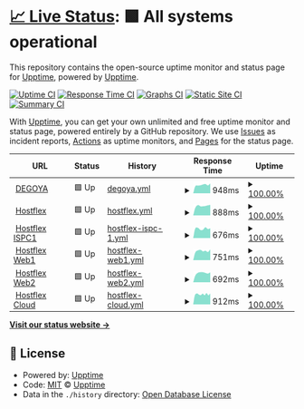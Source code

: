 # [📈 Live Status](https://demo.upptime.js.org): <!--live status--> **🟩 All systems operational**

This repository contains the open-source uptime monitor and status page for [Upptime](https://upptime.js.org), powered by [Upptime](https://github.com/upptime/upptime).

[![Uptime CI](https://github.com/koj-co/upptime/workflows/Uptime%20CI/badge.svg)](https://github.com/koj-co/upptime/actions?query=workflow%3A%22Uptime+CI%22)
[![Response Time CI](https://github.com/koj-co/upptime/workflows/Response%20Time%20CI/badge.svg)](https://github.com/koj-co/upptime/actions?query=workflow%3A%22Response+Time+CI%22)
[![Graphs CI](https://github.com/koj-co/upptime/workflows/Graphs%20CI/badge.svg)](https://github.com/koj-co/upptime/actions?query=workflow%3A%22Graphs+CI%22)
[![Static Site CI](https://github.com/koj-co/upptime/workflows/Static%20Site%20CI/badge.svg)](https://github.com/koj-co/upptime/actions?query=workflow%3A%22Static+Site+CI%22)
[![Summary CI](https://github.com/koj-co/upptime/workflows/Summary%20CI/badge.svg)](https://github.com/koj-co/upptime/actions?query=workflow%3A%22Summary+CI%22)

With [Upptime](https://upptime.js.org), you can get your own unlimited and free uptime monitor and status page, powered entirely by a GitHub repository. We use [Issues](https://github.com/upptime/upptime/issues) as incident reports, [Actions](https://github.com/upptime/upptime/actions) as uptime monitors, and [Pages](https://demo.upptime.js.org) for the status page.

<!--start: status pages-->
<!-- This summary is generated by Upptime (https://github.com/upptime/upptime) -->
<!-- Do not edit this manually, your changes will be overwritten -->
<!-- prettier-ignore -->
| URL | Status | History | Response Time | Uptime |
| --- | ------ | ------- | ------------- | ------ |
| <img alt="" src="https://favicons.githubusercontent.com/degoya.digital" height="13"> [DEGOYA](https://degoya.digital) | 🟩 Up | [degoya.yml](https://github.com/degoya/Upptime/commits/HEAD/history/degoya.yml) | <details><summary><img alt="Response time graph" src="./graphs/degoya/response-time-week.png" height="20"> 948ms</summary><br><a href="https://degoya.upptime.js.org/history/degoya"><img alt="Response time 1024" src="https://img.shields.io/endpoint?url=https%3A%2F%2Fraw.githubusercontent.com%2Fdegoya%2FUpptime%2FHEAD%2Fapi%2Fdegoya%2Fresponse-time.json"></a><br><a href="https://degoya.upptime.js.org/history/degoya"><img alt="24-hour response time 1283" src="https://img.shields.io/endpoint?url=https%3A%2F%2Fraw.githubusercontent.com%2Fdegoya%2FUpptime%2FHEAD%2Fapi%2Fdegoya%2Fresponse-time-day.json"></a><br><a href="https://degoya.upptime.js.org/history/degoya"><img alt="7-day response time 948" src="https://img.shields.io/endpoint?url=https%3A%2F%2Fraw.githubusercontent.com%2Fdegoya%2FUpptime%2FHEAD%2Fapi%2Fdegoya%2Fresponse-time-week.json"></a><br><a href="https://degoya.upptime.js.org/history/degoya"><img alt="30-day response time 1035" src="https://img.shields.io/endpoint?url=https%3A%2F%2Fraw.githubusercontent.com%2Fdegoya%2FUpptime%2FHEAD%2Fapi%2Fdegoya%2Fresponse-time-month.json"></a><br><a href="https://degoya.upptime.js.org/history/degoya"><img alt="1-year response time 1024" src="https://img.shields.io/endpoint?url=https%3A%2F%2Fraw.githubusercontent.com%2Fdegoya%2FUpptime%2FHEAD%2Fapi%2Fdegoya%2Fresponse-time-year.json"></a></details> | <details><summary><a href="https://degoya.upptime.js.org/history/degoya">100.00%</a></summary><a href="https://degoya.upptime.js.org/history/degoya"><img alt="All-time uptime 99.93%" src="https://img.shields.io/endpoint?url=https%3A%2F%2Fraw.githubusercontent.com%2Fdegoya%2FUpptime%2FHEAD%2Fapi%2Fdegoya%2Fuptime.json"></a><br><a href="https://degoya.upptime.js.org/history/degoya"><img alt="24-hour uptime 100.00%" src="https://img.shields.io/endpoint?url=https%3A%2F%2Fraw.githubusercontent.com%2Fdegoya%2FUpptime%2FHEAD%2Fapi%2Fdegoya%2Fuptime-day.json"></a><br><a href="https://degoya.upptime.js.org/history/degoya"><img alt="7-day uptime 100.00%" src="https://img.shields.io/endpoint?url=https%3A%2F%2Fraw.githubusercontent.com%2Fdegoya%2FUpptime%2FHEAD%2Fapi%2Fdegoya%2Fuptime-week.json"></a><br><a href="https://degoya.upptime.js.org/history/degoya"><img alt="30-day uptime 100.00%" src="https://img.shields.io/endpoint?url=https%3A%2F%2Fraw.githubusercontent.com%2Fdegoya%2FUpptime%2FHEAD%2Fapi%2Fdegoya%2Fuptime-month.json"></a><br><a href="https://degoya.upptime.js.org/history/degoya"><img alt="1-year uptime 99.93%" src="https://img.shields.io/endpoint?url=https%3A%2F%2Fraw.githubusercontent.com%2Fdegoya%2FUpptime%2FHEAD%2Fapi%2Fdegoya%2Fuptime-year.json"></a></details>
| <img alt="" src="https://favicons.githubusercontent.com/hostflex.de" height="13"> [Hostflex](https://hostflex.de) | 🟩 Up | [hostflex.yml](https://github.com/degoya/Upptime/commits/HEAD/history/hostflex.yml) | <details><summary><img alt="Response time graph" src="./graphs/hostflex/response-time-week.png" height="20"> 888ms</summary><br><a href="https://degoya.upptime.js.org/history/hostflex"><img alt="Response time 895" src="https://img.shields.io/endpoint?url=https%3A%2F%2Fraw.githubusercontent.com%2Fdegoya%2FUpptime%2FHEAD%2Fapi%2Fhostflex%2Fresponse-time.json"></a><br><a href="https://degoya.upptime.js.org/history/hostflex"><img alt="24-hour response time 1133" src="https://img.shields.io/endpoint?url=https%3A%2F%2Fraw.githubusercontent.com%2Fdegoya%2FUpptime%2FHEAD%2Fapi%2Fhostflex%2Fresponse-time-day.json"></a><br><a href="https://degoya.upptime.js.org/history/hostflex"><img alt="7-day response time 888" src="https://img.shields.io/endpoint?url=https%3A%2F%2Fraw.githubusercontent.com%2Fdegoya%2FUpptime%2FHEAD%2Fapi%2Fhostflex%2Fresponse-time-week.json"></a><br><a href="https://degoya.upptime.js.org/history/hostflex"><img alt="30-day response time 931" src="https://img.shields.io/endpoint?url=https%3A%2F%2Fraw.githubusercontent.com%2Fdegoya%2FUpptime%2FHEAD%2Fapi%2Fhostflex%2Fresponse-time-month.json"></a><br><a href="https://degoya.upptime.js.org/history/hostflex"><img alt="1-year response time 895" src="https://img.shields.io/endpoint?url=https%3A%2F%2Fraw.githubusercontent.com%2Fdegoya%2FUpptime%2FHEAD%2Fapi%2Fhostflex%2Fresponse-time-year.json"></a></details> | <details><summary><a href="https://degoya.upptime.js.org/history/hostflex">100.00%</a></summary><a href="https://degoya.upptime.js.org/history/hostflex"><img alt="All-time uptime 100.00%" src="https://img.shields.io/endpoint?url=https%3A%2F%2Fraw.githubusercontent.com%2Fdegoya%2FUpptime%2FHEAD%2Fapi%2Fhostflex%2Fuptime.json"></a><br><a href="https://degoya.upptime.js.org/history/hostflex"><img alt="24-hour uptime 100.00%" src="https://img.shields.io/endpoint?url=https%3A%2F%2Fraw.githubusercontent.com%2Fdegoya%2FUpptime%2FHEAD%2Fapi%2Fhostflex%2Fuptime-day.json"></a><br><a href="https://degoya.upptime.js.org/history/hostflex"><img alt="7-day uptime 100.00%" src="https://img.shields.io/endpoint?url=https%3A%2F%2Fraw.githubusercontent.com%2Fdegoya%2FUpptime%2FHEAD%2Fapi%2Fhostflex%2Fuptime-week.json"></a><br><a href="https://degoya.upptime.js.org/history/hostflex"><img alt="30-day uptime 100.00%" src="https://img.shields.io/endpoint?url=https%3A%2F%2Fraw.githubusercontent.com%2Fdegoya%2FUpptime%2FHEAD%2Fapi%2Fhostflex%2Fuptime-month.json"></a><br><a href="https://degoya.upptime.js.org/history/hostflex"><img alt="1-year uptime 100.00%" src="https://img.shields.io/endpoint?url=https%3A%2F%2Fraw.githubusercontent.com%2Fdegoya%2FUpptime%2FHEAD%2Fapi%2Fhostflex%2Fuptime-year.json"></a></details>
| <img alt="" src="https://favicons.githubusercontent.com/ispc1.hostflex.de" height="13"> [Hostflex ISPC1](https://ispc1.hostflex.de) | 🟩 Up | [hostflex-ispc-1.yml](https://github.com/degoya/Upptime/commits/HEAD/history/hostflex-ispc-1.yml) | <details><summary><img alt="Response time graph" src="./graphs/hostflex-ispc-1/response-time-week.png" height="20"> 676ms</summary><br><a href="https://degoya.upptime.js.org/history/hostflex-ispc-1"><img alt="Response time 731" src="https://img.shields.io/endpoint?url=https%3A%2F%2Fraw.githubusercontent.com%2Fdegoya%2FUpptime%2FHEAD%2Fapi%2Fhostflex-ispc-1%2Fresponse-time.json"></a><br><a href="https://degoya.upptime.js.org/history/hostflex-ispc-1"><img alt="24-hour response time 842" src="https://img.shields.io/endpoint?url=https%3A%2F%2Fraw.githubusercontent.com%2Fdegoya%2FUpptime%2FHEAD%2Fapi%2Fhostflex-ispc-1%2Fresponse-time-day.json"></a><br><a href="https://degoya.upptime.js.org/history/hostflex-ispc-1"><img alt="7-day response time 676" src="https://img.shields.io/endpoint?url=https%3A%2F%2Fraw.githubusercontent.com%2Fdegoya%2FUpptime%2FHEAD%2Fapi%2Fhostflex-ispc-1%2Fresponse-time-week.json"></a><br><a href="https://degoya.upptime.js.org/history/hostflex-ispc-1"><img alt="30-day response time 781" src="https://img.shields.io/endpoint?url=https%3A%2F%2Fraw.githubusercontent.com%2Fdegoya%2FUpptime%2FHEAD%2Fapi%2Fhostflex-ispc-1%2Fresponse-time-month.json"></a><br><a href="https://degoya.upptime.js.org/history/hostflex-ispc-1"><img alt="1-year response time 731" src="https://img.shields.io/endpoint?url=https%3A%2F%2Fraw.githubusercontent.com%2Fdegoya%2FUpptime%2FHEAD%2Fapi%2Fhostflex-ispc-1%2Fresponse-time-year.json"></a></details> | <details><summary><a href="https://degoya.upptime.js.org/history/hostflex-ispc-1">100.00%</a></summary><a href="https://degoya.upptime.js.org/history/hostflex-ispc-1"><img alt="All-time uptime 100.00%" src="https://img.shields.io/endpoint?url=https%3A%2F%2Fraw.githubusercontent.com%2Fdegoya%2FUpptime%2FHEAD%2Fapi%2Fhostflex-ispc-1%2Fuptime.json"></a><br><a href="https://degoya.upptime.js.org/history/hostflex-ispc-1"><img alt="24-hour uptime 100.00%" src="https://img.shields.io/endpoint?url=https%3A%2F%2Fraw.githubusercontent.com%2Fdegoya%2FUpptime%2FHEAD%2Fapi%2Fhostflex-ispc-1%2Fuptime-day.json"></a><br><a href="https://degoya.upptime.js.org/history/hostflex-ispc-1"><img alt="7-day uptime 100.00%" src="https://img.shields.io/endpoint?url=https%3A%2F%2Fraw.githubusercontent.com%2Fdegoya%2FUpptime%2FHEAD%2Fapi%2Fhostflex-ispc-1%2Fuptime-week.json"></a><br><a href="https://degoya.upptime.js.org/history/hostflex-ispc-1"><img alt="30-day uptime 100.00%" src="https://img.shields.io/endpoint?url=https%3A%2F%2Fraw.githubusercontent.com%2Fdegoya%2FUpptime%2FHEAD%2Fapi%2Fhostflex-ispc-1%2Fuptime-month.json"></a><br><a href="https://degoya.upptime.js.org/history/hostflex-ispc-1"><img alt="1-year uptime 100.00%" src="https://img.shields.io/endpoint?url=https%3A%2F%2Fraw.githubusercontent.com%2Fdegoya%2FUpptime%2FHEAD%2Fapi%2Fhostflex-ispc-1%2Fuptime-year.json"></a></details>
| <img alt="" src="https://favicons.githubusercontent.com/web1.hostflex.de" height="13"> [Hostflex Web1](https://web1.hostflex.de) | 🟩 Up | [hostflex-web1.yml](https://github.com/degoya/Upptime/commits/HEAD/history/hostflex-web1.yml) | <details><summary><img alt="Response time graph" src="./graphs/hostflex-web1/response-time-week.png" height="20"> 751ms</summary><br><a href="https://degoya.upptime.js.org/history/hostflex-web1"><img alt="Response time 771" src="https://img.shields.io/endpoint?url=https%3A%2F%2Fraw.githubusercontent.com%2Fdegoya%2FUpptime%2FHEAD%2Fapi%2Fhostflex-web1%2Fresponse-time.json"></a><br><a href="https://degoya.upptime.js.org/history/hostflex-web1"><img alt="24-hour response time 1280" src="https://img.shields.io/endpoint?url=https%3A%2F%2Fraw.githubusercontent.com%2Fdegoya%2FUpptime%2FHEAD%2Fapi%2Fhostflex-web1%2Fresponse-time-day.json"></a><br><a href="https://degoya.upptime.js.org/history/hostflex-web1"><img alt="7-day response time 751" src="https://img.shields.io/endpoint?url=https%3A%2F%2Fraw.githubusercontent.com%2Fdegoya%2FUpptime%2FHEAD%2Fapi%2Fhostflex-web1%2Fresponse-time-week.json"></a><br><a href="https://degoya.upptime.js.org/history/hostflex-web1"><img alt="30-day response time 762" src="https://img.shields.io/endpoint?url=https%3A%2F%2Fraw.githubusercontent.com%2Fdegoya%2FUpptime%2FHEAD%2Fapi%2Fhostflex-web1%2Fresponse-time-month.json"></a><br><a href="https://degoya.upptime.js.org/history/hostflex-web1"><img alt="1-year response time 771" src="https://img.shields.io/endpoint?url=https%3A%2F%2Fraw.githubusercontent.com%2Fdegoya%2FUpptime%2FHEAD%2Fapi%2Fhostflex-web1%2Fresponse-time-year.json"></a></details> | <details><summary><a href="https://degoya.upptime.js.org/history/hostflex-web1">100.00%</a></summary><a href="https://degoya.upptime.js.org/history/hostflex-web1"><img alt="All-time uptime 100.00%" src="https://img.shields.io/endpoint?url=https%3A%2F%2Fraw.githubusercontent.com%2Fdegoya%2FUpptime%2FHEAD%2Fapi%2Fhostflex-web1%2Fuptime.json"></a><br><a href="https://degoya.upptime.js.org/history/hostflex-web1"><img alt="24-hour uptime 100.00%" src="https://img.shields.io/endpoint?url=https%3A%2F%2Fraw.githubusercontent.com%2Fdegoya%2FUpptime%2FHEAD%2Fapi%2Fhostflex-web1%2Fuptime-day.json"></a><br><a href="https://degoya.upptime.js.org/history/hostflex-web1"><img alt="7-day uptime 100.00%" src="https://img.shields.io/endpoint?url=https%3A%2F%2Fraw.githubusercontent.com%2Fdegoya%2FUpptime%2FHEAD%2Fapi%2Fhostflex-web1%2Fuptime-week.json"></a><br><a href="https://degoya.upptime.js.org/history/hostflex-web1"><img alt="30-day uptime 100.00%" src="https://img.shields.io/endpoint?url=https%3A%2F%2Fraw.githubusercontent.com%2Fdegoya%2FUpptime%2FHEAD%2Fapi%2Fhostflex-web1%2Fuptime-month.json"></a><br><a href="https://degoya.upptime.js.org/history/hostflex-web1"><img alt="1-year uptime 100.00%" src="https://img.shields.io/endpoint?url=https%3A%2F%2Fraw.githubusercontent.com%2Fdegoya%2FUpptime%2FHEAD%2Fapi%2Fhostflex-web1%2Fuptime-year.json"></a></details>
| <img alt="" src="https://favicons.githubusercontent.com/web2.hostflex.de" height="13"> [Hostflex Web2](https://web2.hostflex.de) | 🟩 Up | [hostflex-web2.yml](https://github.com/degoya/Upptime/commits/HEAD/history/hostflex-web2.yml) | <details><summary><img alt="Response time graph" src="./graphs/hostflex-web2/response-time-week.png" height="20"> 692ms</summary><br><a href="https://degoya.upptime.js.org/history/hostflex-web2"><img alt="Response time 731" src="https://img.shields.io/endpoint?url=https%3A%2F%2Fraw.githubusercontent.com%2Fdegoya%2FUpptime%2FHEAD%2Fapi%2Fhostflex-web2%2Fresponse-time.json"></a><br><a href="https://degoya.upptime.js.org/history/hostflex-web2"><img alt="24-hour response time 836" src="https://img.shields.io/endpoint?url=https%3A%2F%2Fraw.githubusercontent.com%2Fdegoya%2FUpptime%2FHEAD%2Fapi%2Fhostflex-web2%2Fresponse-time-day.json"></a><br><a href="https://degoya.upptime.js.org/history/hostflex-web2"><img alt="7-day response time 692" src="https://img.shields.io/endpoint?url=https%3A%2F%2Fraw.githubusercontent.com%2Fdegoya%2FUpptime%2FHEAD%2Fapi%2Fhostflex-web2%2Fresponse-time-week.json"></a><br><a href="https://degoya.upptime.js.org/history/hostflex-web2"><img alt="30-day response time 754" src="https://img.shields.io/endpoint?url=https%3A%2F%2Fraw.githubusercontent.com%2Fdegoya%2FUpptime%2FHEAD%2Fapi%2Fhostflex-web2%2Fresponse-time-month.json"></a><br><a href="https://degoya.upptime.js.org/history/hostflex-web2"><img alt="1-year response time 731" src="https://img.shields.io/endpoint?url=https%3A%2F%2Fraw.githubusercontent.com%2Fdegoya%2FUpptime%2FHEAD%2Fapi%2Fhostflex-web2%2Fresponse-time-year.json"></a></details> | <details><summary><a href="https://degoya.upptime.js.org/history/hostflex-web2">100.00%</a></summary><a href="https://degoya.upptime.js.org/history/hostflex-web2"><img alt="All-time uptime 100.00%" src="https://img.shields.io/endpoint?url=https%3A%2F%2Fraw.githubusercontent.com%2Fdegoya%2FUpptime%2FHEAD%2Fapi%2Fhostflex-web2%2Fuptime.json"></a><br><a href="https://degoya.upptime.js.org/history/hostflex-web2"><img alt="24-hour uptime 100.00%" src="https://img.shields.io/endpoint?url=https%3A%2F%2Fraw.githubusercontent.com%2Fdegoya%2FUpptime%2FHEAD%2Fapi%2Fhostflex-web2%2Fuptime-day.json"></a><br><a href="https://degoya.upptime.js.org/history/hostflex-web2"><img alt="7-day uptime 100.00%" src="https://img.shields.io/endpoint?url=https%3A%2F%2Fraw.githubusercontent.com%2Fdegoya%2FUpptime%2FHEAD%2Fapi%2Fhostflex-web2%2Fuptime-week.json"></a><br><a href="https://degoya.upptime.js.org/history/hostflex-web2"><img alt="30-day uptime 100.00%" src="https://img.shields.io/endpoint?url=https%3A%2F%2Fraw.githubusercontent.com%2Fdegoya%2FUpptime%2FHEAD%2Fapi%2Fhostflex-web2%2Fuptime-month.json"></a><br><a href="https://degoya.upptime.js.org/history/hostflex-web2"><img alt="1-year uptime 100.00%" src="https://img.shields.io/endpoint?url=https%3A%2F%2Fraw.githubusercontent.com%2Fdegoya%2FUpptime%2FHEAD%2Fapi%2Fhostflex-web2%2Fuptime-year.json"></a></details>
| <img alt="" src="https://favicons.githubusercontent.com/cloud.hostflex.de" height="13"> [Hostflex Cloud](https://cloud.hostflex.de) | 🟩 Up | [hostflex-cloud.yml](https://github.com/degoya/Upptime/commits/HEAD/history/hostflex-cloud.yml) | <details><summary><img alt="Response time graph" src="./graphs/hostflex-cloud/response-time-week.png" height="20"> 912ms</summary><br><a href="https://degoya.upptime.js.org/history/hostflex-cloud"><img alt="Response time 948" src="https://img.shields.io/endpoint?url=https%3A%2F%2Fraw.githubusercontent.com%2Fdegoya%2FUpptime%2FHEAD%2Fapi%2Fhostflex-cloud%2Fresponse-time.json"></a><br><a href="https://degoya.upptime.js.org/history/hostflex-cloud"><img alt="24-hour response time 1166" src="https://img.shields.io/endpoint?url=https%3A%2F%2Fraw.githubusercontent.com%2Fdegoya%2FUpptime%2FHEAD%2Fapi%2Fhostflex-cloud%2Fresponse-time-day.json"></a><br><a href="https://degoya.upptime.js.org/history/hostflex-cloud"><img alt="7-day response time 912" src="https://img.shields.io/endpoint?url=https%3A%2F%2Fraw.githubusercontent.com%2Fdegoya%2FUpptime%2FHEAD%2Fapi%2Fhostflex-cloud%2Fresponse-time-week.json"></a><br><a href="https://degoya.upptime.js.org/history/hostflex-cloud"><img alt="30-day response time 948" src="https://img.shields.io/endpoint?url=https%3A%2F%2Fraw.githubusercontent.com%2Fdegoya%2FUpptime%2FHEAD%2Fapi%2Fhostflex-cloud%2Fresponse-time-month.json"></a><br><a href="https://degoya.upptime.js.org/history/hostflex-cloud"><img alt="1-year response time 948" src="https://img.shields.io/endpoint?url=https%3A%2F%2Fraw.githubusercontent.com%2Fdegoya%2FUpptime%2FHEAD%2Fapi%2Fhostflex-cloud%2Fresponse-time-year.json"></a></details> | <details><summary><a href="https://degoya.upptime.js.org/history/hostflex-cloud">100.00%</a></summary><a href="https://degoya.upptime.js.org/history/hostflex-cloud"><img alt="All-time uptime 100.00%" src="https://img.shields.io/endpoint?url=https%3A%2F%2Fraw.githubusercontent.com%2Fdegoya%2FUpptime%2FHEAD%2Fapi%2Fhostflex-cloud%2Fuptime.json"></a><br><a href="https://degoya.upptime.js.org/history/hostflex-cloud"><img alt="24-hour uptime 100.00%" src="https://img.shields.io/endpoint?url=https%3A%2F%2Fraw.githubusercontent.com%2Fdegoya%2FUpptime%2FHEAD%2Fapi%2Fhostflex-cloud%2Fuptime-day.json"></a><br><a href="https://degoya.upptime.js.org/history/hostflex-cloud"><img alt="7-day uptime 100.00%" src="https://img.shields.io/endpoint?url=https%3A%2F%2Fraw.githubusercontent.com%2Fdegoya%2FUpptime%2FHEAD%2Fapi%2Fhostflex-cloud%2Fuptime-week.json"></a><br><a href="https://degoya.upptime.js.org/history/hostflex-cloud"><img alt="30-day uptime 100.00%" src="https://img.shields.io/endpoint?url=https%3A%2F%2Fraw.githubusercontent.com%2Fdegoya%2FUpptime%2FHEAD%2Fapi%2Fhostflex-cloud%2Fuptime-month.json"></a><br><a href="https://degoya.upptime.js.org/history/hostflex-cloud"><img alt="1-year uptime 100.00%" src="https://img.shields.io/endpoint?url=https%3A%2F%2Fraw.githubusercontent.com%2Fdegoya%2FUpptime%2FHEAD%2Fapi%2Fhostflex-cloud%2Fuptime-year.json"></a></details>

<!--end: status pages-->

[**Visit our status website →**](https://demo.upptime.js.org)

## 📄 License

- Powered by: [Upptime](https://github.com/upptime/upptime)
- Code: [MIT](./LICENSE) © [Upptime](https://upptime.js.org)
- Data in the `./history` directory: [Open Database License](https://opendatacommons.org/licenses/odbl/1-0/)
